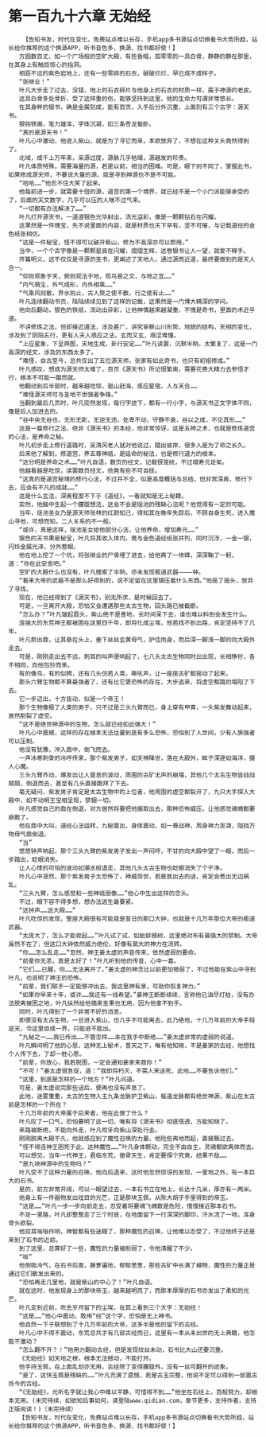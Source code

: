 # 第一百九十六章 无始经
        【告知书友，时代在变化，免费站点难以长存，手机app多书源站点切换看书大势所趋，站长给你推荐的这个换源APP，听书音色多、换源、找书都好使！】
       方圆数百丈、如一个广场般的空旷大殿，有些昏暗，孤零零的一具白骨，静静的静在那里，在其身上有触目惊心的指洞。
       相距不远的紫色岩地上，还有一些零碎的石衣，破破烂烂，早已成不成样子。
       “张继业！”
       叶凡大步走了过去，没错，地上的石衣碎片与他身上的石衣的材质一样，属于神源的老皮。
       这具白骨多处骨折，受了这样重的伤，能够坚持到这里，他的生命力可谓非常悠长。
       在其身畔的银书，确是金属刻成，能有百页，入手后分外沉重，上面刻有三个古字：源天书。
       银钩铁画，笔力雄浑，字体沉凝，如三条苍龙匐卧。
       “真的是源天书！”
       叶凡心中激动，他进入紫山，就是为了寻它而来，本欲放弃了，不想在这种关头竟然得到了。
       北域，成千上万年来，采源过度，源脉几乎枯竭，源越发的珍贵。
       叶凡体质特殊，需要海量的源，若是以前，相当的困难。可是，眼下则不同了，掌握此书，如果修成源天师，不要说大量的源，就是寻到神源也不是不可能。
       “哈哈……”他忍不住大笑了起来。
       他每前进一步，就需要十倍的源，道宫的第一个境界，就已经不是一个小门派能够承受的了，后面的天文数字，几乎可以压的人喘不过气来。
       “一切都有办法解决了……”
       叶凡打开源天书，一道道银色光华射出，流光溢彩，像是一颗颗钻石在闪耀。
       这果然是一件瑰宝，先不说里面的内容，就是材质也天下罕有，坚不可摧，与记载道经的金色纸张相仿。
       “这是一件秘宝，怪不得可以破开紫山，修为不高深亦可以祭用。”
       当中，一个个古字像是一颗颗星辰在闪耀，熠熠生辉，这卷银书让人一望，就爱不释手。
       开篇明义，这不仅仅是寻源的圣书，更阐述了天地人，通过源而近道，最终要做到的是天人合一。
       “仰则观象于天，俯则观法于地，观鸟兽之文，与地之宜……”
       “内气萌生，外气成形，内外相乘……”
       “气乘风则散，界水则止，古人聚之使不散，行之使有止……”
       叶凡连续翻动书页，陆陆续续见到了这样的记载，这果然是一门博大精深的学问。
       他向后翻动，银色的铁纸，流动出异彩，让他神情越来越凝重，不愧是奇书，里面的术近乎道。
       不讲修炼之法，但却接近道法，涉及甚广，讲究审察山川形势，地貌的结构，天相的变化，涉及到了阴阳五行，更有人天人感应之法，玄而又玄，艰涩难懂。
       “上应星象，下呈舆图，天地生成，卦行安定……”叶凡读罢，沉默半晌，太繁复了，这是一门高深的经文，涉及的东西太多了。
       “难怪，自古至今，总共仅出了五位源天师，张家有如此奇书，也只有初祖修成。”
       叶凡感叹，想成为源天师太难了，百页《源天书》所记很繁奥，需要花费大精力去参悟才行，根本不可能一蹴而就。
       他翻动到后半部时，越来越吃惊，驱山赶海，感应星宿，人与天合……
       “难怪源天师可与圣地不世强者争锋。”
       当翻到最后几页时，叶凡突然发现，每行字迹下，都有一行小字，与源天书正文字体不同，像是后人加进去的。
       “谷中央无谷也，无形无影，无逆无违，处卑不动，守静不衰，谷以之成，不见其形……”
       这是一篇修行之法，绝非《源天书》的本经，他非常惊讶，这是五神之术，也就是修炼道宫的心法，是养命之秘。
       叶凡初步走上修行道路时，吴清风老人就对他说过，踏出彼岸，很多人是为了命之长久。
       后来他了解到，修道宫，养五尊神祗，是延命的秘法，也是修行道力的根本。
       “这分明是养命之术……”叶凡自语，数页的经文，记载很笼统，不过增寿元足矣。
       他越看越是吃惊，读罢数页经文，他竟有些不可自拔。
       “这真的是道宫秘境的修行心法，不过并不全，似是高度概括与总结，但非常深奥，修行下去，应会有不凡的成就……”
       这是什么玄法，深奥程度不下于《道经》，一看就知是无上秘籍。
       突然，他脑中生起一个朦胧想法，这会不会是瑶池的残缺心法呢？他觉得有一定的可能。
       当年，瑶池圣女乃是源天师张林的红颜知己，得知其在晚年失踪后，不顾自身生死，进入魔山寻他，可想而知，二人关系的不一般。
       “或许，真是这样，瑶池圣女给他部分心法，让他养命，增加寿元……”
       银色的天书果是秘宝，叶凡将其收入体内，竟与金色道经纸张并列，同时沉浮，一金一银，闪烁金属光泽，分外惹眼。
       他在地上挖了一个坑，将张继业的尸骨埋了进去，给他离了一块碑，深深鞠了一躬，道：“你在此安息吧。”
       空旷的大殿什么也没有，叶凡搜索了半晌，亦未发现极道武器————钟。
       “看来大帝的武器不是那么好得到的，说不定留在这里镇压着什么东西。”他摇了摇头，放弃了寻找。
       现在，他已经得到了《源天书》，别无所求，是时候回去了。
       可是，一旦离开大殿，恐怕又会遭遇那些太古生物，回头路已被截断。
       “怎么办？”叶凡皱起眉头，紫山绝不是善地，长时间呆下去，谁也难以料到会发生什么。
       连强大的东荒神王都被困在这里四千年，即将化成尘埃，他若找不到出路，肯定坚持不了几年。
       叶凡祭出鼎，让其悬在头上，垂下丝丝玄黄母气，护住肉身，而后深一脚浅一脚的向大殿外走去。
       可是，刚刚走出去不远，刺耳的叫声便响起了，七八头太古生物同时出出现，长相狰狞，各不相同，向他包抄而来。
       有的像鸟，有的似鳄，还有几头仿若人类，嘶吼声，让一座座古矿都摇动了起来。
       那头六臂生物都不算最强者了，还有比它更恐怖的存在，大步追来，将虚空都踏的塌陷了下去。
       它一步迈出，十方皆动，似是一个帝王！
       那个生物像极了人类的男子，只不过是三头九臂而已，身上穿有甲胄，一头紫发舞动起来，居然割裂了虚空。
       “这不是绝世神源中的生物，怎么就已经如此强大！”
       叶凡心中震撼，这样的存在根本无法估量到底有多么恐怖，恐怕到了人世间，少有人族强者可以压制。
       他没有犹豫，冲入鼎中，倒飞而去。
       一声冰寒刺骨的冷哼传来，那个紫发男子，如天神降世，落在大殿外，眸子深邃如海洋，摄人心魔。
       三头九臂齐动，爆发出让人窒息的波动，周围的古矿无声的崩塌，其他几个太古生物皆战战兢兢，倒退而去，甚至有几头直接跪拜了下去。
       毫无疑问，紫发男子肯定是太古生物中的上位者，他周围的虚空都裂开了，九只大手探入大殿中，如不动明王宝相呈现，禁锢一切。
       叶凡感觉自己的鼎在倒退，对方居然将要把他摄取出去，那种恐怖威压，让他感觉魂魄都要崩散了。
       他在鼎中大叫，道经心法运转，九秘展出，身体震动，如一尊战神，周身神力澎湃，阻挡万物母气鼎倒退。
       “当”
       悠悠钟声响起，那个三头九臂的紫发男子发出一声闷哼，不甘的向大殿中望了一眼，而后一步踏出，眨眼消失。
       让人心悸的可怕的波动如潮水般退走，其他几头太古生物也眨眼消失了个干净。
       叶凡心中凛然，那个紫发男子太恐怖了，神威惊世，若是放出去的话，肯定会惹出无边祸乱。
       “三头九臂，怎么感觉和一些神祗很像……”他心中生出这样的念头。
       不过，眼下容不得多想，想办法逃生最要紧。
       “这钟声……这大殿……”
       叶凡吃惊的发现，整座大殿很有可能就是昔日的那口大钟，也就是十几万年那位大帝的极道武器。
       “太庞大了，怎么才能收起……”叶凡试了试，如蚍蜉撼树，这里绝对布有最强大的禁制。大帝虽然不在了，但这口大钟依然威力绝伦，好像有莫大的神力在流转。
       “你……怎么乱走……”忽然，神王姜太虚的声音传来，依然虚弱的要命。
       “前辈你无恙，真是太好了！”叶凡听到他的传音，心中一喜。
       “它们……已醒，你……无法离开了。”姜太虚的神念比以前更加微弱了，不过他能在紫山中寻到叶凡，也说明了神王的恐怖。
       “前辈，我们联手一定能够冲出去，我这里神有泉，可助你恢复神力。”
       “如果你早来十年，或许……我还有一线希望。”姜神王断断续续，言称他已油尽灯枯，没有办法脱离被困之地，叶凡纵然给他摘来圣果也无用，因为他拿不到手。
       同时，叶凡得到了一个非常不好的消息。
       即便没有太古生物，一旦进入紫山，也几乎不可能离去，此乃绝地，十几万年前的大帝手段逆天，令这里自成一界，只能进不能出。
       “九秘之一……我已传出……不管怎样……未在我手中断绝……”姜太虚非常的虚弱的说道。
       叶凡瞬间明了他的心思，这种无上秘术，普天之下，唯有他知晓，不是姜家的古经，他想找个人传下去，了却一桩心愿。
       “前辈，你放心，我若脱困，一定会通知姜家来救你！”
       “不可！”姜太虚很急促，道：“我即将朽灭，不需人来送死，此地……不要告诉他们。”
       “这里，到底是怎样的一个地方？”叶凡问道。
       可是，姜太虚说完那些话后，便再也没有声息了。
       此地，迷雾重重，太古的生物入主九条龙脉护卫紫山，每道龙脉都有绝世神源，紫山在太古前是怎样的一个所在？
       十几万年前的大帝属于后来者，他在此做了什么？
       叶凡叹了一口气，恐怕要明了这一切，唯有将《源天书》彻底悟透，方能知晓了。
       来路被断绝，不能向外走，叶凡咬牙向紫山深处行去。
       刚刚脱离大殿不久，他就感应到了魔性召唤的力量，他险些离地而起，直接飘过去。
       “怪不得连神王困死于此，这种魔性……”叶凡身体颤动，完全不由自主，灵魂都欲离体而去。
       可以想见，当年一代神王，君临东荒，傲骨天生，肯定要探个究竟，结果不敌……
       “是九块神源中的生物吗？”
       叶凡受不了这种力量的召唤，他向后退来，这时他忽然惊讶的发现，一里地之外，有一本巨大的石书。
       是的，前方非常开阔，可以一眼望过去，一本石书立在地上，长达十几米，厚亦有一两米。
       他身上有一件器物发出炫目的光芒，正是那块玉佩，从陈大胡子手里得到的帝玉。
       “这是……”叶凡一步一步向前走去，忍受着将要魂飞魄散是危险，慢慢接近那本石书。
       不足一里路，叶凡却整整走了三个时辰，在地面留下一行深深的脚印，汗水流了一地，浑身骨头欲裂。
       他双耳嗡嗡作响，神智都有些迷糊了，那种魔性的召唤，让他难以忍受了，不过他终于还是来到了石书的近前。
       到了这里，总算好了一些，魔性的力量被削弱了，令他清醒了不少。
       “咝”
       他倒吸冷气，在石书后面，藤萝遍地，郁郁葱葱，那些古矿中长满了植物，魔性的力量正是通过它们散发出来的。
       “恐怕再走几里地，就是紫山的中心了！”叶凡自语。
       就在这时，他发现身上的那块帝玉，越来越明亮了，而那本厚厚的石书亦发出了柔和的光芒。
       叶凡走到近前，吹去岁月留下的尘埃，在其上看到三个大字：无始经！
       “这是……”他心中震动，敢用“经”这个字，恐怕是无上神书。
       他自然一下子联想到了十几万年前的大帝，这多半是他的留下的古经。
       叶凡心中不得不震动，东荒总共才有几部古经而已，这里有一本从未出世的无上典籍，他怎能不激动？
       “怎么翻不开？！”他用力翻动古经，但是发现纹丝未动，石书比大山还要沉重。
       《无始经》如天地之根，根本无法撼动，不能打开。
       他手持玉佩，在上面乱划亦无用，古经除了变得朦胧外，没有一丝可翻开的迹象。
       “是了，这快玉佩是残缺的……”叶凡充满了遗憾，若是古玉完整，他说不定可以得到一部震古烁今的古经。
       “《无始经》，光听名字就让我心中难以平静，可惜得不到……”他坐在石经上，百般努力，却根本无用。(未完待续，如欲知后事如何，请登陆www.qidian.com，章节更多，支持作者，支持正版阅读！)（未完待续）
       【告知书友，时代在变化，免费站点难以长存，手机app多书源站点切换看书大势所趋，站长给你推荐的这个换源APP，听书音色多、换源、找书都好使！】